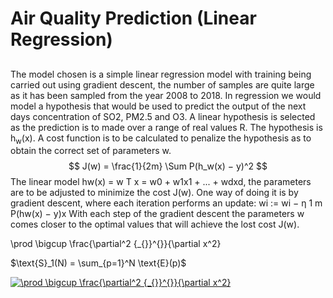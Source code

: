 
# Air Quality Prediction (Linear Regression)
## 
The model chosen is a simple linear regression model with training being carried out using gradient descent,
the number of samples are quite large as it has been sampled from the year 2008 to 2018.
In regression we would model a hypothesis that would be used to predict the output of the next days
concentration of SO2, PM2.5 and O3. A linear hypothesis is selected as the prediction is to made over a
range of real values R. The hypothesis is h<sub>w</sub>(x). A cost function is to be calculated to penalize the hypothesis
as to obtain the correct set of parameters w.
$$
J(w) = \frac{1}{2m} \Sum P(h_w(x) − y)^2
$$
The linear model hw(x) = w
T x = w0 + w1x1 + ... + wdxd, the parameters are to be adjusted to minimize the
cost J(w). One way of doing it is by gradient descent, where each iteration performs an update:
wi
:= wi − η
1
m
P(hw(x) − y)x
With each step of the gradient descent the parameters w comes closer to the optimal values that will achieve
the lost cost J(w).

\prod \bigcup \frac{\partial^2 {_{}}^{}}{\partial x^2}

$\text{S}_1(N) = \sum_{p=1}^N \text{E}(p)$

<a href="https://www.codecogs.com/eqnedit.php?latex=\prod&space;\bigcup&space;\frac{\partial^2&space;{_{}}^{}}{\partial&space;x^2}" target="_blank"><img src="https://latex.codecogs.com/gif.latex?\prod&space;\bigcup&space;\frac{\partial^2&space;{_{}}^{}}{\partial&space;x^2}" title="\prod \bigcup \frac{\partial^2 {_{}}^{}}{\partial x^2}" /></a>
